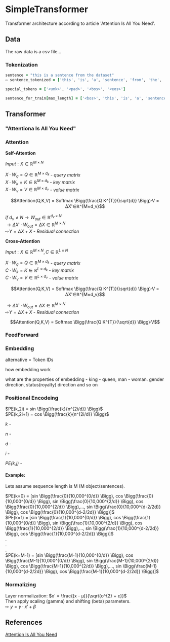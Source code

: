 # SimpleTransformer

Transformer architecture according to article 'Attention Is All You Need'.
## Data
The raw data is a csv file...
### Tokenization
```ruby
sentence = "this is a sentence from the dataset"
⇨ sentence_tokenized = ['this', 'is', 'a', 'sentence', 'from', 'the', 'dataset']

special_tokens = ['<unk>', '<pad>', '<bos>', '<eos>']

sentence_for_train[max_length] = ['<bos>', 'this', 'is', 'a', 'sentence', 'from', 'the', 'dataset', '<eos>', '<pad>',..., '<pad>']
```
## Transformer

### "Attentiona Is All You Need"

### Attention

**Self-Attention**

$`Input:X∈ℝ^{M×N}`$ 

$`X·W_{q} = Q∈ℝ^{M×d_k}`$  -  *query matrix*<br/>
$`X·W_{k} = K∈ℝ^{M×d_k}`$  -  *key matrix*<br/>
$`X·W_{v} = V∈ℝ^{M×d_v}`$  -  *value matrix*<br/>
```math
Attention(Q,K,V) = Softmax \Bigg(\frac{Q K^{T}}{\sqrt{d}} \Bigg)·V = ΔX'∈ℝ^{M×d_v}
```
$`if`$ $`d_v \ne N → W_{out}∈ℝ^{d_v×N}`$<br/>
$`→ ΔX'·W_{out} = ΔX∈ℝ^{M×N}`$<br/>
$`⇨ Y = ΔX + X`$ - *Residual connection*<br/>

**Cross-Attention**

$`Input:  X∈ℝ^{M×N} ,  C∈ℝ^{L×N}`$

$`X·W_q = Q∈ℝ^{M×d_k}`$ - *query matrix*<br/>
$`C·W_k = K∈ℝ^{L×d_k}`$ - *key matrix*<br/>
$`C·W_v = V∈ℝ^{L×d_v}`$ - *value matrix*<br/>

```math
Attention(Q,K,V) = Softmax \Bigg(\frac{Q K^{T}}{\sqrt{d}} \Bigg)·V = ΔX'∈ℝ^{M×d_v}
```
$`→ ΔX'·W_{out} = ΔX∈ℝ^{M×N}`$<br/>
$`⇨ Y = ΔX + X`$ - *Residual connection*

```math
Attention(Q,K,V) = Softmax \Bigg(\frac{Q K^{T}}{\sqrt{d}} \Bigg)·V
```

### FeedForward

### Embedding
alternative = Token IDs

how embedding work

what are the properties of embedding - king - queen, man - woman. gender direction, status(royalty) direction and so on



### Positional Encodeing

$`PE(k,2i) = sin \Bigg(\frac{k}{n^{2i/d}} \Bigg)`$<br/>
$`PE(k,2i+1) = cos \Bigg(\frac{k}{n^{2i/d}} \Bigg)`$<br/>

*k* - 

*n* - 

*d* - 

*i* - 

*PE(k,j)* - 

#### Example:
Lets assume sequence length is M (M object/sentences).

$`PE(k=0) = [sin \Bigg(\frac{0}{10,000^{0/d}} \Bigg), cos \Bigg(\frac{0}{10,000^{0/d}} \Bigg), sin \Bigg(\frac{0}{10,000^{2/d}} \Bigg), cos \Bigg(\frac{0}{10,000^{2/d}} \Bigg),..., sin \Bigg(\frac{0}{10,000^{d-2/2d}} \Bigg), cos \Bigg(\frac{0}{10,000^{d-2/2d}} \Bigg)]`$<br/>
$`PE(k=1) = [sin \Bigg(\frac{1}{10,000^{0/d}} \Bigg), cos \Bigg(\frac{1}{10,000^{0/d}} \Bigg), sin \Bigg(\frac{1}{10,000^{2/d}} \Bigg), cos \Bigg(\frac{1}{10,000^{2/d}} \Bigg),..., sin \Bigg(\frac{1}{10,000^{d-2/2d}} \Bigg), cos \Bigg(\frac{1}{10,000^{d-2/2d}} \Bigg)]`$<br/>
.<br/>
.<br/>
.<br/>
$`PE(k=M-1) = [sin \Bigg(\frac{M-1}{10,000^{0/d}} \Bigg), cos \Bigg(\frac{M-1}{10,000^{0/d}} \Bigg), sin \Bigg(\frac{M-1}{10,000^{2/d}} \Bigg), cos \Bigg(\frac{M-1}{10,000^{2/d}} \Bigg),..., sin \Bigg(\frac{M-1}{10,000^{d-2/2d}} \Bigg), cos \Bigg(\frac{M-1}{10,000^{d-2/2d}} \Bigg)]`$<br/>

### Normalizing

Layer normalization: $`x' = \frac{(x - μ)}{\sqrt{σ^{2} + ε}}`$<br/>
Then apply scaling (gamma) and shifting (beta) parameters.<br/>
⇨  $`y = γ·x' + β`$<br/>


## References
[Attention Is All You Need](https://arxiv.org/abs/1706.03762)


